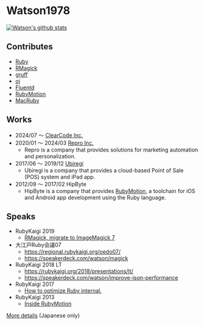 # Watson1978

[![Watson's github stats](https://github-readme-stats.vercel.app/api?username=Watson1978)](https://github.com/Watson1978)

## Contributes
- [Ruby](https://github.com/ruby/ruby)
- [RMagick](https://github.com/rmagick/rmagick)
- [gruff](https://github.com/topfunky/gruff)
- [oj](https://github.com/ohler55/oj)
- [Fluentd](https://github.com/fluent/fluentd)
- [RubyMotion](https://github.com/hipbyte/RubyMotion)
- [MacRuby](https://github.com/MacRuby/MacRuby)

## Works
- 2024/07 〜 [ClearCode Inc.](https://www.clear-code.com)
- 2020/01 〜 2024/03 [Repro Inc.](https://repro.io/)
  - Repro is a company that provides solutions for marketing automation and personalization.
- 2017/06 〜 2019/12 [Ubiregi](https://ubiregi.jp/)
  - Ubiregi is a company that provides a cloud-based Point of Sale (POS) system and iPad app.
- 2012/09 〜 2017/02 HipByte
  - HipByte is a company that provides [RubyMotion](http://www.rubymotion.com/), a toolchain for iOS and Android app development using the Ruby language.

## Speaks
- RubyKaigi 2019
  - [RMagick, migrate to ImageMagick 7](https://rubykaigi.org/2019/presentations/watson1978.html#apr18)
- 大江戸Ruby会議07
  - https://regional.rubykaigi.org/oedo07/
  - https://speakerdeck.com/watson/magick
- RubyKaigi 2018 LT
  - https://rubykaigi.org/2018/presentations/lt/
  - https://speakerdeck.com/watson/improve-json-performance
- RubyKaigi 2017
  - [How to optimize Ruby internal.](https://rubykaigi.org/2017/presentations/watson1978.html)
- RubyKaigi 2013
  - [Inside RubyMotion](https://rubykaigi.org/2013/talk/S22/)

[More details](https://www.wantedly.com/id/watson1978) (Japanese only)
